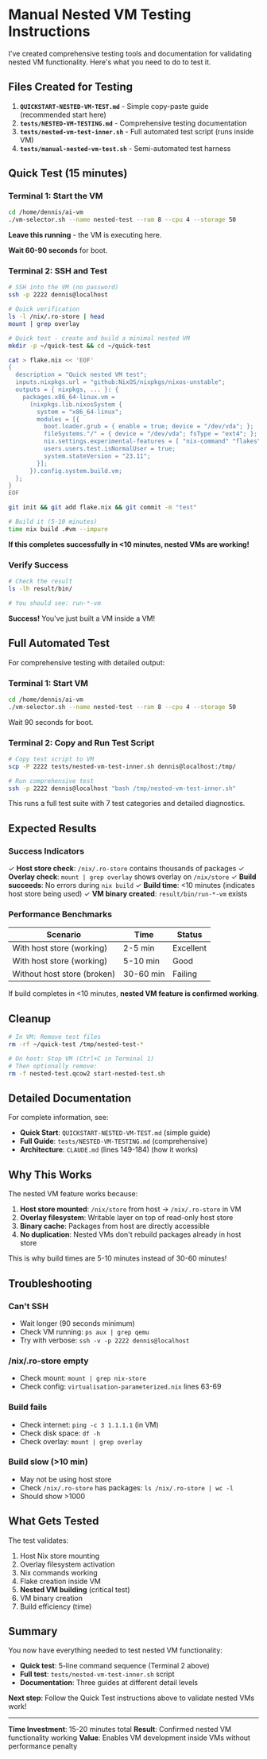 # Manual Nested VM Testing Instructions

I've created comprehensive testing tools and documentation for validating nested VM functionality. Here's what you need to do to test it.

## Files Created for Testing

1. **`QUICKSTART-NESTED-VM-TEST.md`** - Simple copy-paste guide (recommended start here)
2. **`tests/NESTED-VM-TESTING.md`** - Comprehensive testing documentation
3. **`tests/nested-vm-test-inner.sh`** - Full automated test script (runs inside VM)
4. **`tests/manual-nested-vm-test.sh`** - Semi-automated test harness

## Quick Test (15 minutes)

### Terminal 1: Start the VM

```bash
cd /home/dennis/ai-vm
./vm-selector.sh --name nested-test --ram 8 --cpu 4 --storage 50
```

**Leave this running** - the VM is executing here.

**Wait 60-90 seconds** for boot.

### Terminal 2: SSH and Test

```bash
# SSH into the VM (no password)
ssh -p 2222 dennis@localhost

# Quick verification
ls -l /nix/.ro-store | head
mount | grep overlay

# Quick test - create and build a minimal nested VM
mkdir -p ~/quick-test && cd ~/quick-test

cat > flake.nix << 'EOF'
{
  description = "Quick nested VM test";
  inputs.nixpkgs.url = "github:NixOS/nixpkgs/nixos-unstable";
  outputs = { nixpkgs, ... }: {
    packages.x86_64-linux.vm =
      (nixpkgs.lib.nixosSystem {
        system = "x86_64-linux";
        modules = [{
          boot.loader.grub = { enable = true; device = "/dev/vda"; };
          fileSystems."/" = { device = "/dev/vda"; fsType = "ext4"; };
          nix.settings.experimental-features = [ "nix-command" "flakes" ];
          users.users.test.isNormalUser = true;
          system.stateVersion = "23.11";
        }];
      }).config.system.build.vm;
  };
}
EOF

git init && git add flake.nix && git commit -m "test"

# Build it (5-10 minutes)
time nix build .#vm --impure
```

**If this completes successfully in <10 minutes, nested VMs are working!**

### Verify Success

```bash
# Check the result
ls -lh result/bin/

# You should see: run-*-vm
```

**Success!** You've just built a VM inside a VM!

## Full Automated Test

For comprehensive testing with detailed output:

### Terminal 1: Start VM

```bash
cd /home/dennis/ai-vm
./vm-selector.sh --name nested-test --ram 8 --cpu 4 --storage 50
```

Wait 90 seconds for boot.

### Terminal 2: Copy and Run Test Script

```bash
# Copy test script to VM
scp -P 2222 tests/nested-vm-test-inner.sh dennis@localhost:/tmp/

# Run comprehensive test
ssh -p 2222 dennis@localhost "bash /tmp/nested-vm-test-inner.sh"
```

This runs a full test suite with 7 test categories and detailed diagnostics.

## Expected Results

### Success Indicators

✓ **Host store check**: `/nix/.ro-store` contains thousands of packages
✓ **Overlay check**: `mount | grep overlay` shows overlay on `/nix/store`
✓ **Build succeeds**: No errors during `nix build`
✓ **Build time**: <10 minutes (indicates host store being used)
✓ **VM binary created**: `result/bin/run-*-vm` exists

### Performance Benchmarks

| Scenario | Time | Status |
|----------|------|--------|
| With host store (working) | 2-5 min | Excellent |
| With host store (working) | 5-10 min | Good |
| Without host store (broken) | 30-60 min | Failing |

If build completes in <10 minutes, **nested VM feature is confirmed working**.

## Cleanup

```bash
# In VM: Remove test files
rm -rf ~/quick-test /tmp/nested-test-*

# On host: Stop VM (Ctrl+C in Terminal 1)
# Then optionally remove:
rm -f nested-test.qcow2 start-nested-test.sh
```

## Detailed Documentation

For complete information, see:

- **Quick Start**: `QUICKSTART-NESTED-VM-TEST.md` (simple guide)
- **Full Guide**: `tests/NESTED-VM-TESTING.md` (comprehensive)
- **Architecture**: `CLAUDE.md` (lines 149-184) (how it works)

## Why This Works

The nested VM feature works because:

1. **Host store mounted**: `/nix/store` from host → `/nix/.ro-store` in VM
2. **Overlay filesystem**: Writable layer on top of read-only host store
3. **Binary cache**: Packages from host are directly accessible
4. **No duplication**: Nested VMs don't rebuild packages already in host store

This is why build times are 5-10 minutes instead of 30-60 minutes!

## Troubleshooting

### Can't SSH
- Wait longer (90 seconds minimum)
- Check VM running: `ps aux | grep qemu`
- Try with verbose: `ssh -v -p 2222 dennis@localhost`

### /nix/.ro-store empty
- Check mount: `mount | grep nix-store`
- Check config: `virtualisation-parameterized.nix` lines 63-69

### Build fails
- Check internet: `ping -c 3 1.1.1.1` (in VM)
- Check disk space: `df -h`
- Check overlay: `mount | grep overlay`

### Build slow (>10 min)
- May not be using host store
- Check `/nix/.ro-store` has packages: `ls /nix/.ro-store | wc -l`
- Should show >1000

## What Gets Tested

The test validates:

1. Host Nix store mounting
2. Overlay filesystem activation
3. Nix commands working
4. Flake creation inside VM
5. **Nested VM building** (critical test)
6. VM binary creation
7. Build efficiency (time)

## Summary

You now have everything needed to test nested VM functionality:

- **Quick test**: 5-line command sequence (Terminal 2 above)
- **Full test**: `tests/nested-vm-test-inner.sh` script
- **Documentation**: Three guides at different detail levels

**Next step**: Follow the Quick Test instructions above to validate nested VMs work!

---

**Time Investment**: 15-20 minutes total
**Result**: Confirmed nested VM functionality working
**Value**: Enables VM development inside VMs without performance penalty
